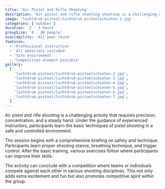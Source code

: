 ```yaml
---
title: 'Air Pistol and Rifle Shooting'
description: 'Air pistol and rifle shooting shooting is a challenging activity that requires precision, concentration, and a steady hand'
image: 'luchtdruk-pistool/luchtdruk-pistoolschieten-1.jpg'
categories: ['outdoor']
duration: '2 - 3 hours'
groupSize: '8 - 30 people'
availability: 'All year round'
features:
  - 'Professional instruction'
  - 'All materials included'
  - 'Safe environment'
  - 'Competition element possible'
gallery:
  [
    'luchtdruk-pistool/luchtdruk-pistoolschieten-2.jpg',
    'luchtdruk-pistool/luchtdruk-pistoolschieten-3.jpg',
    'luchtdruk-pistool/luchtdruk-pistoolschieten-4.jpg',
    'luchtdruk-pistool/luchtdruk-pistoolschieten-5.jpg',
    'luchtdruk-pistool/luchtdruk-pistoolschieten-6.jpg',
    'luchtdruk-pistool/luchtdruk-pistoolschieten-7.jpg',
  ]
---
```


Air pistol and rifle shooting is a challenging activity that requires precision, concentration, and a steady hand. Under the guidance of experienced instructors, participants learn the basic techniques of pistol shooting in a safe and controlled environment.

The session begins with a comprehensive briefing on safety and technique. Participants learn proper shooting stance, breathing technique, and trigger control. After the basic training, various exercises follow where participants can improve their skills.

The activity can conclude with a competition where teams or individuals compete against each other in various shooting disciplines. This not only adds extra excitement and fun but also promotes competitive spirit within the group.
